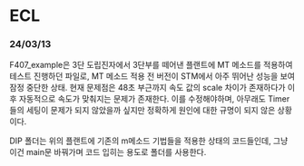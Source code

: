 # ECL
### 24/03/13
F407_example은 3단 도립진자에서 3단부를 떼어낸 플랜트에 MT 메소드를 적용하여 테스트 진행하던 파일로,
MT 메소드 적용 전 버전이 STM에서 아주 뛰어난 성능을 보여 잠정 중단한 상태.
현재 문제점은 48초 부근까지 속도 값의 scale 차이가 존재하다가 이후 자동적으로 속도가 맞춰지는 문제가 존재한다.
이를 수정해야하며, 아무래도 Timer들의 세팅이 문제가 되지 않았을까 싶지만 정확하게 원인에 대한 규명이 되지 않은 상황이다.

DIP 폴더는 위의 플랜트에 기존의 m메소드 기법들을 적용한 상태의 코드들인데, 그냥 이건 main문 바꿔가며 코드 입히는 용도로 폴더를 사용한다.
